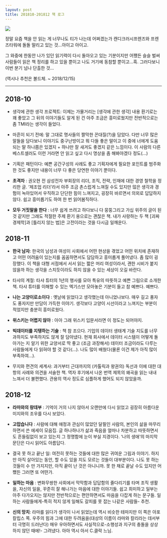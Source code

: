 ```yaml
---
layout: post
title: 201810-201812 책 로그
---
```


![](https://uploads3.wikiart.org/images/rene-magritte/man-in-a-bowler-hat-1964(1).jpg!Large.jpg?h=500)

정말 요즘 책을 안 읽는 게 너무나도 티가 나는데 어쩌겠는가 캔디크러시프렌즈와 프렌즈타워에 돌돌 말리고 있는 것…아이고 아이고.

그 와중에 한동안 나가 있던 읽기력이 다시 돌아오고 있는 기분이지만 어쨌든 슬슬 벌써 사람들이 읽은 책 정리를 하고 있을 뿐이고 나도 거기에 동참할 뿐이고…흑.  그러다보니 이번 분기 넘나 단촐한 것…

(역시나 추천은 볼드체.  ~ 2018/12/15)

----
## 2018-10

* 생각에 관한 생각 프로젝트: 이제는 가물거리는 [생각에 관한 생각] 내용 환기로는 꽤 좋았고 그 뒤의 이야기들도 알게 된 건 아주 조금은 흥미로웠지만 전반적으로는 좀 TMI라는 생각이 들었다.

* 마흔이 되기 전에: 말 그대로 명사들의 짤막한 꼰대질(?)을 담았다. 다만 너무 많은 말들을 담다보니 이야기도 중구난방이고 뭐 다들 좋은 말이고 이 중에 너에게 도움되는 말 하나쯤은 있겠지 + 하나만 잘 새겨도 좋겠지 같은 느낌이다. 이 사람의 다른 베스트셀러도 이런 거라면 안 읽고 싶고 다시 명상을 좀 해봐야겠다 정도(…)

* 기획은 패턴이다: 예쁜 공간구성의 사례도 좋고 기획자에게 필요한 포인트를 범주화한 것도 좋지만 내용이 너무 다 좋은 당연한 이야기 뿐이다.

* **초격차** : 권오현 전 삼성전자 부회장의 리더, 조직, 전략, 인재에 대한 경영 철학을 정리한 글. ‘제조업 리더’라서 아주 조금 촌스럽게 느껴질 수도 있지만 많은 생각과 경험이 녹아있어서 우직하고 단단한 힘이 느껴지고, 굉장히 바르면서 의외로 답답하지 않다. 쉽고 흥미롭기도 하여 한 번 읽어봄직하다.

* **모두 거짓말을 한다** : 너무 쉽게 쓰려고 하다보니 다 뭉뚱그리고 가십 위주의 글이 된 것 같지만 그래도 적절한 주제 환기 용으로는 괜찮은 책. 내가 사랑하는 두 책 [괴짜 경제학]과 [틀리지 않는 법]은 고전이라는 것을 다시금 일깨운다.

## 2018-11

* **한국 남자**: 한국의 남성과 여성이 사회에서 어떤 현상을 겪었고 어떤 위치에 존재하고 어떤 어려움이 있는지를 꼼꼼하면서도 담담하고 흥미롭게 풀어냈다. 좀 많이 굉장했다. 이 책을 대형 서점에서 서서 읽는 짧은 머리 여성이라서, 괜한 시비가 붙지 않을까 하는 생각을 스치듯이라도 하지 않을 수 있는 세상이 오길 바란다.

* 타샤의 계절: 타샤 튜터의 1년의 행사를 모아 특유의 따뜻하고 예쁜 그림으로 소개한 책. 타샤 튜터를 이해할 수 있는 엑기스만 모아놓은 기분이 들고 참 예쁘다. 예쁘다.

* **나는 고양이로소이다** : 옛날에 읽었다고 생각했는데 아니었나보다. 매우 길고 풍자도 풍자지만 만담이 가득한 이야기. 생각보다 고양이 시선이라고 느껴지는 부분이 적었지만 충분히 흥미로웠다.

* **위스키는 어렵지 않아** : 아아 그래 위스키 입문서라면 이 정도는 되어야지.

* **빅데이터를 지탱하는 기술** : 책 참 조으다. 기업의 데이터 생태계 기술 지도를 너무 과하지도 부족하지도 않게 잘 담아냈다. 현재 회사에서 데이터 시스템이 어떻게 돌아가는 지 알기 위한 교양서로 딱 좋고 (조금 과장해서) 데이터 조금이라도 다루는 사람들에게 다 읽혀야 할 것 같다(…). 나도 많이 배웠다(물론 이건 제가 아직 많이 부족하여…).

* 무지와 편견의 세계사: 과거부터 근대까지의 (카톨릭과 왕권의) 독선과 이에 대한 대항의 사례와 의견을 서술한 책. 역자 후기에서 나온 번역 제목의 왜곡을 읽는 내내 느껴서 더 불편했다. 관용의 역사 정도로 심플하게 했어도 되지 않았을까.

## 2018-12

* **라마와의 랑데부** : 기억이 거의 나지 않아서 오랜만에 다시 읽었고 굉장히 아름다운 미지와의 조우를 다시 보았다.

* **고맙습니다** : 사람에 대해 애정과 관심이 많았던 달필인 사람의, 본인의 삶을 마무리하면서 쓴 에세이 모음집. 글 하나하나가 삶과 죽음을 얼마나 차분하고 따뜻하면서도 흔들림없이 보고 있는지 그 정명함에 눈이 부실 지경이다. ‘나의 생애’의 마지막 문단은 다시 읽어도 아름답다.

* 결국 못 하고 끝난 일: 여전히 못하는 것들에 대한 많은 귀여운 그림과 이야기. 하지만 아직 살아있는 동안, 할 수도 있을 지도 모르는 것들이 대부분이다. 나도 못 하는 것들이 수 만 가지지만, 아직 끝이 난 것은 아니니까. 못 한 채로 끝날 수도 있지만 어쨌든 그러면 또 어떤가.

* **일하는 마음** : 변화무쌍한 사회에서 막막함과 답답함의 줄다리기를 타며 조직 생활을, 자신의 일을, 꾸준히 잘 해나가는 마음에 대한 이야기들. 쉽고 희미하고 일부는 아주 다가오지는 않지만 전반적으로는 편안하면서도 마음을 다잡게 하는 문구들. 일하는 사람들에게-특히 적지 않게 일해도 갈피를 못 잡는 나같은 사람들- 추천.

* **신의 망치**: 라마를 읽다가 생각이 나서 읽었는데 역시 비슷한 테마지만 이 쪽은 아포칼립스 쪽. 우주의 힘과 그에 대한 두려움을(대상의 이름이 라마와 칼리라는 데서부터 극명히 드러난다) 매우 우아하면서도 사실적으로-소행성과 지구의 충돌을 상상하지 않던 때에!- 그려냈다. 아아 역시 아서 C.클락 느님.
